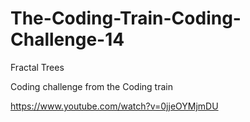 # The-Coding-Train-Coding-Challenge-14

Fractal Trees 

Coding challenge from the Coding train

https://www.youtube.com/watch?v=0jjeOYMjmDU
